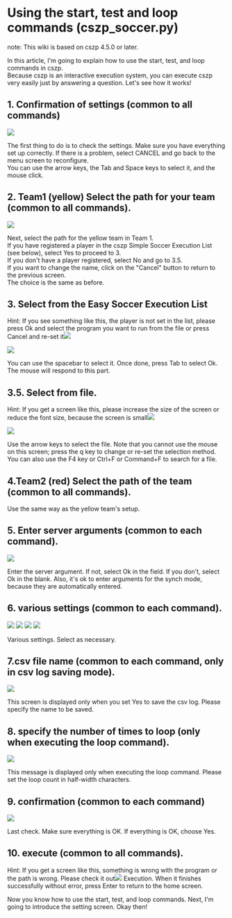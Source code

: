 # Using the start, test and loop commands (cszp_soccer.py)

note: This wiki is based on cszp 4.5.0 or later.

In this article, I'm going to explain how to use the start, test, and loop commands in cszp.  
Because cszp is an interactive execution system, you can execute cszp very easily just by answering a question. Let's see how it works!

## 1. Confirmation of settings (common to all commands)
![](https://kumitatepazuru.github.io/cszp/jp/usage2/usage1.png)

The first thing to do is to check the settings. Make sure you have everything set up correctly. If there is a problem, select CANCEL and go back to the menu screen to reconfigure.  
You can use the arrow keys, the Tab and Space keys to select it, and the mouse click.

## 2. Team1 (yellow) Select the path for your team (common to all commands).
![](https://kumitatepazuru.github.io/cszp/jp/usage2/usage2.png)

Next, select the path for the yellow team in Team 1.  
If you have registered a player in the cszp Simple Soccer Execution List (see below), select Yes to proceed to 3.  
If you don't have a player registered, select No and go to 3.5.  
If you want to change the name, click on the "Cancel" button to return to the previous screen.  
The choice is the same as before.

## 3. Select from the Easy Soccer Execution List

Hint: If you see something like this, the player is not set in the list, please press Ok and select the program you want to run from the file or press Cancel and re-set it![](https://kumitatepazuru.github.io/cszp/jp/usage2/usage3.png)

![](https://kumitatepazuru.github.io/cszp/jp/usage2/usage4.png)

You can use the spacebar to select it. Once done, press Tab to select Ok. The mouse will respond to this part.

## 3.5. Select from file.

Hint: If you get a screen like this, please increase the size of the screen or reduce the font size, because the screen is small![](https://kumitatepazuru.github.io/cszp/jp/usage2/usage5.png)

![](https://kumitatepazuru.github.io/cszp/jp/usage2/usage6.png)

Use the arrow keys to select the file. Note that you cannot use the mouse on this screen; press the q key to change or re-set the selection method. You can also use the F4 key or Ctrl+F or Command+F to search for a file.

## 4.Team2 (red) Select the path of the team (common to all commands).

Use the same way as the yellow team's setup.

## 5. Enter server arguments (common to each command).
![](https://kumitatepazuru.github.io/cszp/jp/usage2/usage7.png)

Enter the server argument. If not, select Ok in the field. If you don't, select Ok in the blank. Also, it's ok to enter arguments for the synch mode, because they are automatically entered.

## 6. various settings (common to each command).
![](https://kumitatepazuru.github.io/cszp/jp/usage2/usage8.png)
![](https://kumitatepazuru.github.io/cszp/jp/usage2/usage9.png)
![](https://kumitatepazuru.github.io/cszp/jp/usage2/usage10.png)
![](https://kumitatepazuru.github.io/cszp/jp/usage2/usage11.png)

Various settings. Select as necessary.

## 7.csv file name (common to each command, only in csv log saving mode).
![](https://kumitatepazuru.github.io/cszp/jp/usage2/usage12.png)

This screen is displayed only when you set Yes to save the csv log. Please specify the name to be saved.

## 8. specify the number of times to loop (only when executing the loop command).
![](https://kumitatepazuru.github.io/cszp/jp/usage2/usage13.png)

This message is displayed only when executing the loop command. Please set the loop count in half-width characters.

## 9. confirmation (common to each command)
![](https://kumitatepazuru.github.io/cszp/jp/usage2/usage14.png)

Last check. Make sure everything is OK. If everything is OK, choose Yes.

## 10. execute (common to all commands).

Hint: If you get a screen like this, something is wrong with the program or the path is wrong. Please check it out![](usage2/usage15.png)
Execution. When it finishes successfully without error, press Enter to return to the home screen.

Now you know how to use the start, test, and loop commands. Next, I'm going to introduce the setting screen. Okay then!